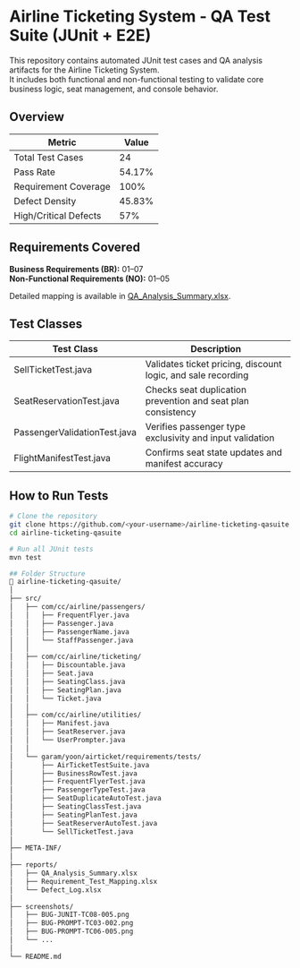 # Airline Ticketing System - QA Test Suite (JUnit + E2E)

This repository contains automated JUnit test cases and QA analysis artifacts for the Airline Ticketing System.  
It includes both functional and non-functional testing to validate core business logic, seat management, and console behavior.


## Overview

| Metric | Value |
|--------|--------|
| Total Test Cases | 24 |
| Pass Rate | 54.17% |
| Requirement Coverage | 100% |
| Defect Density | 45.83% |
| High/Critical Defects | 57% |


## Requirements Covered

**Business Requirements (BR):** 01–07  
**Non-Functional Requirements (NO):** 01–05  

Detailed mapping is available in [QA_Analysis_Summary.xlsx](reports/QA_Analysis_Summary.xlsx).


## Test Classes

| Test Class | Description |
|-------------|--------------|
| SellTicketTest.java | Validates ticket pricing, discount logic, and sale recording |
| SeatReservationTest.java | Checks seat duplication prevention and seat plan consistency |
| PassengerValidationTest.java | Verifies passenger type exclusivity and input validation |
| FlightManifestTest.java | Confirms seat state updates and manifest accuracy |


## How to Run Tests

```bash
# Clone the repository
git clone https://github.com/<your-username>/airline-ticketing-qasuite.git
cd airline-ticketing-qasuite

# Run all JUnit tests
mvn test

## Folder Structure
📁 airline-ticketing-qasuite/
│
├── src/
│   ├── com/cc/airline/passengers/
│   │   ├── FrequentFlyer.java
│   │   ├── Passenger.java
│   │   ├── PassengerName.java
│   │   └── StaffPassenger.java
│   │
│   ├── com/cc/airline/ticketing/
│   │   ├── Discountable.java
│   │   ├── Seat.java
│   │   ├── SeatingClass.java
│   │   ├── SeatingPlan.java
│   │   └── Ticket.java
│   │
│   ├── com/cc/airline/utilities/
│   │   ├── Manifest.java
│   │   ├── SeatReserver.java
│   │   └── UserPrompter.java
│   │
│   └── garam/yoon/airticket/requirements/tests/
│       ├── AirTicketTestSuite.java
│       ├── BusinessRowTest.java
│       ├── FrequentFlyerTest.java
│       ├── PassengerTypeTest.java
│       ├── SeatDuplicateAutoTest.java
│       ├── SeatingClassTest.java
│       ├── SeatingPlanTest.java
│       ├── SeatReserverAutoTest.java
│       └── SellTicketTest.java
│
├── META-INF/
│
├── reports/
│   ├── QA_Analysis_Summary.xlsx
│   ├── Requirement_Test_Mapping.xlsx
│   └── Defect_Log.xlsx
│
├── screenshots/
│   ├── BUG-JUNIT-TC08-005.png
│   ├── BUG-PROMPT-TC03-002.png
│   ├── BUG-PROMPT-TC06-005.png
│   └── ...
│
└── README.md
```
